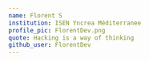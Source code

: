 ```yaml
---
name: Florent S
institution: ISEN Yncrea Méditerranee
profile_pic: FlorentDev.png
quote: Hacking is a way of thinking
github_user: FlorentDev
---
```

